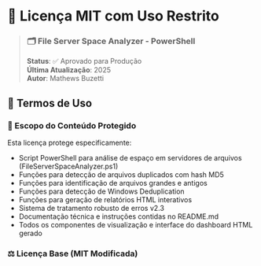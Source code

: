 # 📜 Licença MIT com Uso Restrito

> ### 🗂️ File Server Space Analyzer - PowerShell
> **Status**: ✅ Aprovado para Produção  
> **Última Atualização**: 2025  
> **Autor**: Mathews Buzetti

## 🔐 Termos de Uso

### 📑 Escopo do Conteúdo Protegido
Esta licença protege especificamente:
- Script PowerShell para análise de espaço em servidores de arquivos (FileServerSpaceAnalyzer.ps1)
- Funções para detecção de arquivos duplicados com hash MD5
- Funções para identificação de arquivos grandes e antigos
- Funções para detecção de Windows Deduplication
- Funções para geração de relatórios HTML interativos
- Sistema de tratamento robusto de erros v2.3
- Documentação técnica e instruções contidas no README.md
- Todos os componentes de visualização e interface do dashboard HTML gerado

### ⚖️ Licença Base (MIT Modificada)
